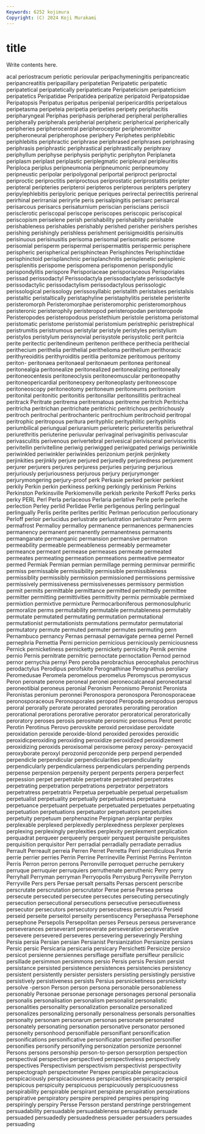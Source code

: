 ```yaml
---
Keywords: 6252 kojimura
Copyright: (C) 2024 Koji Murakami
---
```


# title

Write contents here.



acal periostracum
periotic periovular peripachymeningitis peripancreatic peripancreatitis peripapillary peripatetian Peripatetic peripatetic peripatetical
peripatetically peripateticate Peripateticism peripateticism peripatetics Peripatidae Peripatidea peripatize peripatoid Peripatopsidae
Peripatopsis Peripatus peripatus peripenial peripericarditis peripetalous peripetasma peripeteia peripetia peripeties
peripety periphacitis peripharyngeal Periphas periphasis peripherad peripheral peripherallies peripherally peripherals
peripherial peripheric peripherical peripherically peripheries peripherocentral peripheroceptor peripheromittor peripheroneural peripherophose
periphery Periphetes periphlebitic periphlebitis periphractic periphrase periphrased periphrases periphrasing periphrasis
periphrastic periphrastical periphrastically periphraxy periphyllum periphyse periphysis periphytic periphyton Periplaneta
periplasm periplast periplastic periplegmatic peripleural peripleuritis Periploca periplus peripneumonia peripneumonic
peripneumony peripneustic peripolar peripolygonal periportal periproct periproctal periproctic periproctitis periproctous
periprostatic periprostatitis peripter peripteral peripteries peripteroi peripteros peripterous peripters periptery
peripylephlebitis peripyloric perique periques perirectal perirectitis perirenal perirhinal perirraniai periryrle
peris perisalpingitis perisarc perisarcal perisarcous perisarcs perisaturnium periscian periscians periscii
perisclerotic periscopal periscope periscopes periscopic periscopical periscopism periselene perish perishability
perishabilty perishable perishableness perishables perishably perished perisher perishers perishes perishing
perishingly perishless perishment perisigmoiditis perisinuitis perisinuous perisinusitis perisoma perisomal perisomatic
perisome perisomial perisperm perispermal perispermatitis perispermic perisphere perispheric perispherical perisphinctean
Perisphinctes Perisphinctidae perisphinctoid perisplanchnic perisplanchnitis perisplenetic perisplenic perisplenitis perispome perispomena
perispomenon perispondylic perispondylitis perispore Perisporiaceae perisporiaceous Perisporiales perissad perissodactyl Perissodactyla
perissodactylate perissodactyle perissodactylic perissodactylism perissodactylous perissologic perissological perissology perissosyllabic peristalith
peristalses peristalsis peristaltic peristaltically peristaphyline peristaphylitis peristele peristerite peristeromorph Peristeromorphae
peristeromorphic peristeromorphous peristeronic peristerophily peristeropod peristeropodan peristeropode Peristeropodes peristeropodous peristethium
peristole peristoma peristomal peristomatic peristome peristomial peristomium peristrephic peristrephical peristrumitis
peristrumous peristylar peristyle peristyles peristylium peristylos peristylum perisynovial perisystole perisystolic
perit peritcia perite peritectic peritendineum peritenon perithece perithecia perithecial perithecium
perithelia perithelial perithelioma perithelium perithoracic perithyreoiditis perithyroiditis peritlia peritomize peritomous
peritomy periton- peritonaea peritonaeal peritonaeum peritonea peritoneal peritonealgia peritonealize peritonealized
peritonealizing peritoneally peritoneocentesis peritoneoclysis peritoneomuscular peritoneopathy peritoneopericardial peritoneopexy peritoneoplasty peritoneoscope
peritoneoscopy peritoneotomy peritoneum peritoneums peritonism peritonital peritonitic peritonitis peritonsillar peritonsillitis
peritracheal peritrack Peritrate peritrema peritrematous peritreme peritrich Peritricha peritricha peritrichan
peritrichate peritrichic peritrichous peritrichously peritroch peritrochal peritrochanteric peritrochium peritrochoid peritropal
peritrophic peritropous peritura perityphlic perityphlitic perityphlitis periumbilical periungual periuranium periureteric
periureteritis periurethral periurethritis periuterine periuvular perivaginal perivaginitis perivascular perivasculitis perivenous
perivertebral perivesical perivisceral perivisceritis perivitellin perivitelline periwig periwigged periwigpated periwigs
periwinkle periwinkled periwinkler periwinkles perizonium perjink perjinkety perjinkities perjinkly perjure
perjured perjuredly perjuredness perjurement perjurer perjurers perjures perjuress perjuries perjuring
perjurious perjuriously perjuriousness perjurous perjury perjurymonger perjurymongering perjury-proof perk Perkasie
perked perkier perkiest perkily Perkin perkin perkiness perking perkingly perkinism
Perkins Perkinston Perkinsville Perkiomenville perkish perknite Perkoff Perks perks perky
PERL Perl Perla perlaceous Perlaria perlative Perle perle perleche perlection
Perley perlid Perlidae Perlie perligenous perling perlingual perlingually Perlis perlite
perlites perlitic Perlman perlocution perlocutionary Perloff perloir perlucidus perlustrate perlustration
perlustrator Perm perm permafrost Permalloy permalloy permanence permanences permanencies permanency
permanent permanently permanentness permanents permanganate permanganic permansion permansive permatron permeability
permeable permeableness permeably permeameter permeance permeant permease permeases permeate permeated
permeates permeating permeation permeations permeative permeator permed Permiak Permian permian
permillage perming perminvar permirific permiss permissable permissibility permissible permissibleness permissiblity
permissibly permission permissioned permissions permissive permissively permissiveness permissivenesses permissory permistion
permit permits permittable permittance permitted permittedly permittee permitter permitting permittivities
permittivity permix permixable permixed permixtion permixtive permixture Permocarboniferous permonosulphuric permoralize
perms permutability permutable permutableness permutably permutate permutated permutating permutation permutational
permutationist permutationists permutations permutator permutatorial permutatory permute permuted permuter permutes
permuting pern Pernambuco pernancy Pernas pernasal pernavigate pernea pernel Pernell
pernephria Pernettia Perni pernicion pernicious perniciously perniciousness Pernick pernicketiness pernicketty
pernickety pernickity Pernik pernine pernio Pernis pernitrate pernitric pernoctate pernoctation
Pernod pernod pernor pernychia pernyi Pero peroba perobrachius perocephalus perochirus
perodactylus Perodipus perofskite Perognathinae Perognathus peroliary Peromedusae Peromela peromelous peromelus
Peromyscus peromyscus Peron peronate perone peroneal peronei peroneocalcaneal peroneotarsal peroneotibial
peroneus peronial Peronism Peronismo Peronist Peronista Peronistas peronium peronnei Peronospora
peronospora Peronosporaceae peronosporaceous Peronosporales peropod Peropoda peropodous peropus peroral perorally
perorate perorated perorates perorating peroration perorational perorations perorative perorator peroratorical
peroratorically peroratory peroses perosis perosmate perosmic perosomus Perot perotic Perotin
Perotinus Perovo perovskite peroxid peroxidase peroxidate peroxidation peroxide peroxide-blond peroxided
peroxides peroxidic peroxidicperoxiding peroxiding peroxidize peroxidized peroxidizement peroxidizing peroxids peroxisomal
peroxisome peroxy peroxy- peroxyacid peroxyborate peroxyl perozonid perozonide perp perpend
perpended perpendicle perpendicular perpendicularities perpendicularity perpendicularly perpendicularness perpendiculars perpending perpends
perpense perpension perpensity perpent perpents perpera perperfect perpession perpet perpetrable
perpetrate perpetrated perpetrates perpetrating perpetration perpetrations perpetrator perpetrators perpetratress perpetratrix
Perpetua perpetuable perpetual perpetualism perpetualist perpetuality perpetually perpetualness perpetuana perpetuance
perpetuant perpetuate perpetuated perpetuates perpetuating perpetuation perpetuations perpetuator perpetuators perpetuities
perpetuity perpetuum perphenazine Perpignan perplantar perplex perplexable perplexed perplexedly perplexedness
perplexer perplexes perplexing perplexingly perplexities perplexity perplexment perplication perquadrat perqueer
perqueerly perqueir perquest perquisite perquisites perquisition perquisitor Perr perradial perradially
perradiate perradius Perrault Perreault perreia Perren Perret Perretta Perri perridiculous
Perrie perrie perrier perries Perrin Perrine Perrineville Perrinist Perrins Perrinton
Perris Perron perron perrons Perronville perroquet perruche perrukery perruque perruquier
perruquiers perruthenate perruthenic Perry perry Perryhall Perryman perryman Perryopolis Perrysburg
Perrysville Perryton Perryville Pers pers Persae persalt persalts Persas perscent
perscribe perscrutate perscrutation perscrutator Perse perse Persea persea persecute persecuted
persecutee persecutes persecuting persecutingly persecution persecutional persecutions persecutive persecutiveness persecutor
persecutors persecutory persecutress persecutrix Perseid perseid perseite perseitol perseity persentiscency
Persephassa Persephone persephone Persepolis Persepolitan perses Perseus perseus perseverance perseverances
perseverant perseverate perseveration perseverative persevere persevered perseveres persevering perseveringly Pershing
Persia persia Persian persian Persianist Persianization Persianize persians Persic persic
Persicaria persicaria persicary Persichetti Persicize persico persicot persienne persiennes persiflage
persiflate persifleur persilicic persillade persimmon persimmons persio Persis persis Persism
persist persistance persisted persistence persistences persistencies persistency persistent persistently persister
persisters persisting persistingly persistive persistively persistiveness persists Persius persnicketiness persnickety
persolve -person Person person persona personable personableness personably Personae personae
personage personages personal personalia personalis personalisation personalism personalist personalistic personalities
personality personalization personalize personalized personalizes personalizing personally personalness personals personalties
personalty personam personarum personas personate personated personately personating personation personative
personator personed personeity personhood personifiable personifiant personification personifications personificative personificator
personified personifier personifies personify personifying personization personize personnel Persons persons
personship person-to-person persorption perspection perspectival perspective perspectived perspectiveless perspectively perspectives
Perspectivism perspectivism perspectivist perspectivity perspectograph perspectometer Perspex perspicable perspicacious perspicaciously
perspicaciousness perspicacities perspicacity perspicil perspicous perspicuity perspicuous perspicuously perspicuousness perspirability
perspirable perspirant perspirate perspiration perspirations perspirative perspiratory perspire perspired perspires
perspiring perspiringly perspiry Persse Persson perstand perstringe perstringement persuadability persuadable
persuadableness persuadably persuade persuaded persuadedly persuadedness persuader persuaders persuades persuading
